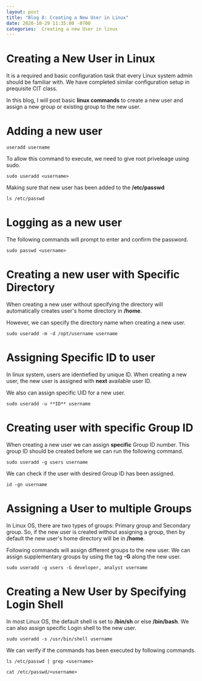 ```yaml
---
layout: post
title: "Blog 8: Creating a New User in Linux"
date: 2020-10-29 11:35:00 -0700
categories:  Creating a new User in linux
---
```


# Creating a New User in Linux

It is a required and basic configuration task that every Linux system admin should be familiar with. We have completed similar configuration 
setup in prequisite CIT class. 

In this blog, I will post basic **linux commands** to create a new user and assign a new group or existing group to the new user.


# Adding a new user
```
useradd username
```
To allow this command to execute, we need to give root priveleage using sudo.

```
sudo useradd <username>
```
Making sure that new user has been added to the **/etc/passwd** 

```
ls /etc/passwd
```

# Logging as a new user

The following commands will prompt to enter and confirm the password.
```
sudo passwd <username>
```
# Creating a new user with Specific Directory

When creating a new user without specifying the directory will automatically creates user's home directory in **/home**.

However, we can specify the directory name when creating a new user.

```
sudo useradd -m -d /opt/username username 
```

# Assigning Specific ID to user

In linux system, users are identiefied by unique ID. When creating a new user, the new user is assigned with **next** available user ID.

We also can assign specific UID for a new user.

```
sudo useradd -u **ID** username
```

# Creating user with specific Group ID

When creating a new user we can assign **specific** Group ID number. This group ID should be created
before we can run the following command.

```
sudo useradd -g users username
```

We can check if the user with desired Group ID has been assigned.

```
id -gn username
```
# Assigning a User to multiple Groups

In Linux OS, there are two types of groups: Primary group and Secondary group.
So, if the new user is created without assigning a group, then by default the new user's home directory
will be in **/home**.

Following commands will assign different groups to the new user. We can assign supplementary groups by 
using  the tag **-G** along the new user.

```
sudo useradd -g users -G developer, analyst username

```

# Creating a New User by Specifying Login Shell

In most Linux OS, the default shell is set to **/bin/sh** or else **/bin/bash**.
We can also assign specific Login shell to the new user.

```
sudo useradd -s /usr/bin/shell username
```

We can verify if the commands has been executed by following commands.


```
ls /etc/passwd | grep <username>

cat /etc/passwd/<username>
```

